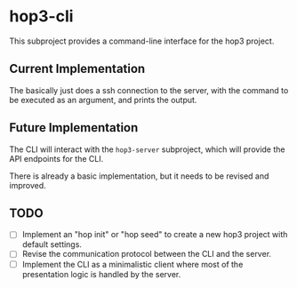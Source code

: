 # hop3-cli

This subproject provides a command-line interface for the hop3 project.

## Current Implementation

The basically just does a ssh connection to the server, with the command to be executed as an argument, and prints the output.

## Future Implementation

The CLI will interact with the `hop3-server` subproject, which will provide the API endpoints for the CLI.

There is already a basic implementation, but it needs to be revised and improved.

## TODO

- [ ] Implement an "hop init" or "hop seed" to create a new hop3 project with default settings.
- [ ] Revise the communication protocol between the CLI and the server.
- [ ] Implement the CLI as a minimalistic client where most of the presentation logic is handled by the server.
